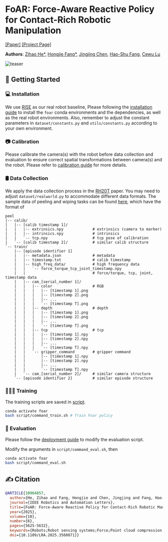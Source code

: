 # FoAR: Force-Aware Reactive Policy for Contact-Rich Robotic Manipulation

[[Paper]](https://arxiv.org/pdf/2411.15753) [[Project Page]](https://tonyfang.net/FoAR/)

**Authors**: [Zihao He*](https://alan-heoooh.github.io/), [Hongjie Fang*](https://tonyfang.net/), [Jingjing Chen](mailto:jjchen20@sjtu.edu), [Hao-Shu Fang](https://fang-haoshu.github.io/), [Cewu Lu](https://www.mvig.org/)

![teaser](assets/images/teaser.png)

## 🛫 Getting Started

### 💻 Installation

We use [RISE](https://rise-policy.github.io/) as our real robot baseline, Please following the [installation guide](assets/docs/INSTALL.md) to install the `foar` conda environments and the dependencies, as well as the real robot environments. Also, remember to adjust the constant parameters in `dataset/constants.py` and `utils/constants.py` according to your own environment.

### 📷 Calibration

Please calibrate the camera(s) with the robot before data collection and evaluation to ensure correct spatial transformations between camera(s) and the robot. Please refer to [calibration guide](assets/docs/CALIB.md) for more details.

### 🛢️ Data Collection

We apply the data collection process in the <a href="https://rh20t.github.io/">RH20T</a> paper. You may need to adjust `dataset/realworld.py` to accommodate different data formats. The sample data of peeling and wiping tasks can be found <a href="https://drive.google.com/drive/folders/1H-cJoCjn-kHAKxwhlwX3FH6ztoo8Vl5r?usp=sharing">here</a>, which have the format of

```
peel
|-- calib/
|   |-- [calib timestamp 1]/
|   |   |-- extrinsics.npy             # extrinsics (camera to marker)
|   |   |-- intrinsics.npy             # intrinsics
|   |   `-- tcp.npy                    # tcp pose of calibration
|   `-- [calib timestamp 2]/           # similar calib structure
`-- train/
    |-- [episode identifier 1]
    |   |-- metadata.json              # metadata
    |   |-- timestamp.txt              # calib timestamp
    |   |-- high_freq_data/            # high frequency data
    |   |   `-- force_torque_tcp_joint_timestamp.npy
    |   |                              # force/torque, tcp, joint, timestamp data
    |   |-- cam_[serial_number 1]/    
    |   |   |-- color                  # RGB
    |   |   |   |-- [timestamp 1].png
    |   |   |   |-- [timestamp 2].png
    |   |   |   |-- ...
    |   |   |   `-- [timestamp T].png
    |   |   |-- depth                  # depth
    |   |   |   |-- [timestamp 1].png
    |   |   |   |-- [timestamp 2].png
    |   |   |   |-- ...
    |   |   |   `-- [timestamp T].png
    |   |   |-- tcp                    # tcp
    |   |   |   |-- [timestamp 1].npy
    |   |   |   |-- [timestamp 2].npy
    |   |   |   |-- ...
    |   |   |   `-- [timestamp T].npy
    |   |   `-- gripper_command        # gripper command
    |   |       |-- [timestamp 1].npy
    |   |       |-- [timestamp 2].npy
    |   |       |-- ...
    |   |       `-- [timestamp T].npy
    |   `-- cam_[serial_number 2]/     # similar camera structure
    `-- [episode identifier 2]         # similar episode structure
```

### 🧑🏻‍💻 Training
The training scripts are saved in [script](script).

```bash
conda activate foar
bash script/command_train.sh # Train Foar policy
```

### 🤖 Evaluation

Please follow the [deployment guide](assets/docs/DEPLOY.md) to modify the evaluation script.

Modify the arguments in `script/command_eval.sh`, then

```bash
conda activate foar
bash script/command_eval.sh
```

## ✍️ Citation

```bibtex
@ARTICLE{10964857,
  author={He, Zihao and Fang, Hongjie and Chen, Jingjing and Fang, Hao-Shu and Lu, Cewu},
  journal={IEEE Robotics and Automation Letters}, 
  title={FoAR: Force-Aware Reactive Policy for Contact-Rich Robotic Manipulation}, 
  year={2025},
  volume={10},
  number={6},
  pages={5625-5632},
  keywords={Robots;Robot sensing systems;Force;Point cloud compression;Dynamics;Sensors;Visualization;Transformers;Noise measurement;Training;Force and tactile sensing;imitation learning;perception for grasping and manipulation},
  doi={10.1109/LRA.2025.3560871}}
```

